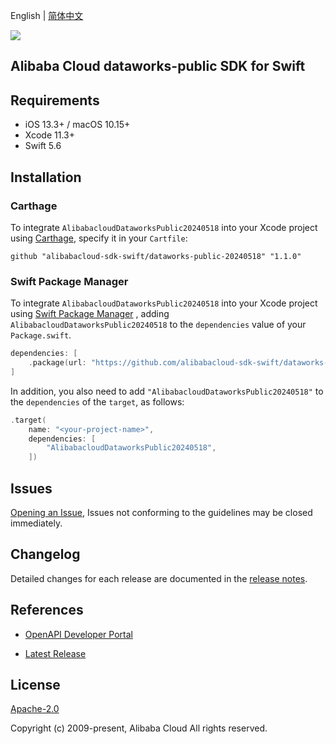 English | [简体中文](README-CN.md)

![](https://aliyunsdk-pages.alicdn.com/icons/AlibabaCloud.svg)

## Alibaba Cloud dataworks-public SDK for Swift

## Requirements

- iOS 13.3+ / macOS 10.15+
- Xcode 11.3+
- Swift 5.6

## Installation

### Carthage

To integrate `AlibabacloudDataworksPublic20240518` into your Xcode project using [Carthage](https://github.com/Carthage/Carthage), specify it in your `Cartfile`:

```ogdl
github "alibabacloud-sdk-swift/dataworks-public-20240518" "1.1.0"
```

### Swift Package Manager

To integrate `AlibabacloudDataworksPublic20240518` into your Xcode project using [Swift Package Manager](https://swift.org/package-manager/) , adding `AlibabacloudDataworksPublic20240518` to the `dependencies` value of your `Package.swift`.

```swift
dependencies: [
    .package(url: "https://github.com/alibabacloud-sdk-swift/dataworks-public-20240518.git", from: "1.1.0")
]
```

In addition, you also need to add `"AlibabacloudDataworksPublic20240518"` to the `dependencies` of the `target`, as follows:

```swift
.target(
    name: "<your-project-name>",
    dependencies: [
        "AlibabacloudDataworksPublic20240518",
    ])
```

## Issues

[Opening an Issue](https://github.com/alibabacloud-sdk-swift/dataworks-public-20240518/issues/new), Issues not conforming to the guidelines may be closed immediately.

## Changelog

Detailed changes for each release are documented in the [release notes](./ChangeLog.txt).

## References

* [OpenAPI Developer Portal](https://next.api.alibabacloud.com/home)
- [Latest Release](https://github.com/alibabacloud-sdk-swift/dataworks-public-20240518)

## License

[Apache-2.0](http://www.apache.org/licenses/LICENSE-2.0)

Copyright (c) 2009-present, Alibaba Cloud All rights reserved.
